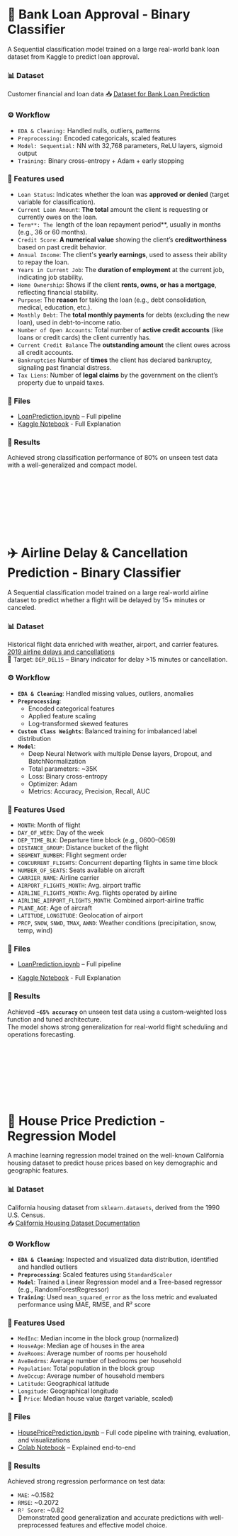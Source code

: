 # 🏦 Bank Loan Approval - Binary Classifier
A Sequential classification model trained on a large real-world bank loan dataset from Kaggle to predict loan approval.

### 📊 Dataset
Customer financial and loan data  📥  <a href="https://www.kaggle.com/datasets/omkar5/dataset-for-bank-loan-prediction" target="_blank">Dataset for Bank Loan Prediction</a>

### ⚙️ Workflow
* `EDA & Cleaning:` Handled nulls, outliers, patterns
* `Preprocessing:` Encoded categoricals, scaled features
* `Model: Sequential:` NN with 32,768 parameters, ReLU layers, sigmoid output
* `Training:` Binary cross-entropy + Adam + early stopping

### 🧠 Features used
* `Loan Status`: Indicates whether the loan was **approved or denied** (target variable for classification).
* `Current Loan Amount`: **The total** amount the client is requesting or currently owes on the loan.
* `Term**: The `length of the loan repayment period**, usually in months (e.g., 36 or 60 months).
* `Credit Score`: **A numerical value** showing the client’s **creditworthiness** based on past credit behavior.
* `Annual Income`: The client's **yearly earnings**, used to assess their ability to repay the loan.
* `Years in Current Job`: The **duration of employment** at the current job, indicating job stability.
* `Home Ownership`: Shows if the client **rents, owns, or has a mortgage**, reflecting financial stability.
* `Purpose`: The **reason** for taking the loan (e.g., debt consolidation, medical, education, etc.).
* `Monthly Debt`: The **total monthly payments** for debts (excluding the new loan), used in debt-to-income ratio.
* `Number of Open Accounts`: Total number of **active credit accounts** (like loans or credit cards) the client currently has.
* `Current Credit Balance` The **outstanding amount** the client owes across all credit accounts.
* `Bankruptcies` Number of **times** the client has declared bankruptcy, signaling past financial distress.
* `Tax Liens`: Number of **legal claims** by the government on the client’s property due to unpaid taxes.

### 📁 Files
* <a href="https://github.com/NishantkSingh0/Predictive-Models/blob/main/LoanPrediction.ipynb" target="_blank">LoanPrediction.ipynb</a> – Full pipeline
* <a href="https://www.kaggle.com/code/nishantsingh96/loanprediction" target="_blank">Kaggle Notebook</a> - Full Explanation

### 🚀 Results
Achieved strong classification performance of 80% on unseen test data with a well-generalized and compact model.

<br><br>
--- 
<br><br>

# ✈️ Airline Delay & Cancellation Prediction - Binary Classifier  
A Sequential classification model trained on a large real-world airline dataset to predict whether a flight will be delayed by 15+ minutes or canceled.

### 📊 Dataset  
Historical flight data enriched with weather, airport, and carrier features.  
<a href="https://www.kaggle.com/datasets/threnjen/2019-airline-delays-and-cancellations" target="_blank">2019 airline delays and cancellations</a>  
🎯 Target: `DEP_DEL15` – Binary indicator for delay >15 minutes or cancellation.  

### ⚙️ Workflow  
- **`EDA & Cleaning`**: Handled missing values, outliers, anomalies  
- **`Preprocessing`**:  
  - Encoded categorical features  
  - Applied feature scaling  
  - Log-transformed skewed features  
- **`Custom Class Weights`**: Balanced training for imbalanced label distribution  
- **`Model`**:  
  - Deep Neural Network with multiple Dense layers, Dropout, and BatchNormalization  
  - Total parameters: ~35K  
  - Loss: Binary cross-entropy  
  - Optimizer: Adam  
  - Metrics: Accuracy, Precision, Recall, AUC  

### 🧠 Features Used  
- `MONTH`: Month of flight  
- `DAY_OF_WEEK`: Day of the week  
- `DEP_TIME_BLK`: Departure time block (e.g., 0600–0659)  
- `DISTANCE_GROUP`: Distance bucket of the flight  
- `SEGMENT_NUMBER`: Flight segment order  
- `CONCURRENT_FLIGHTS`: Concurrent departing flights in same time block  
- `NUMBER_OF_SEATS`: Seats available on aircraft  
- `CARRIER_NAME`: Airline carrier  
- `AIRPORT_FLIGHTS_MONTH`: Avg. airport traffic  
- `AIRLINE_FLIGHTS_MONTH`: Avg. flights operated by airline  
- `AIRLINE_AIRPORT_FLIGHTS_MONTH`: Combined airport-airline traffic  
- `PLANE_AGE`: Age of aircraft  
- `LATITUDE`, `LONGITUDE`: Geolocation of airport  
- `PRCP`, `SNOW`, `SNWD`, `TMAX`, `AWND`: Weather conditions (precipitation, snow, temp, wind)

### 📁 Files  
* <a href="https://github.com/NishantkSingh0/Predictive-Models/blob/main/Airline-Delays-Cancellation-Prediction.ipynb" target="_blank">LoanPrediction.ipynb</a> – Full pipeline 
- <a href="https://www.kaggle.com/code/nishantsingh96/airline-delays-cancellation-prediction" target="_blank">Kaggle Notebook</a> - Full Explanation 

### 🚀 Results  
Achieved **`~65% accuracy`** on unseen test data using a custom-weighted loss function and tuned architecture.  
The model shows strong generalization for real-world flight scheduling and operations forecasting.

<br><br>
--- 
<br><br>

# 🏡 House Price Prediction - Regression Model  
A machine learning regression model trained on the well-known California housing dataset to predict house prices based on key demographic and geographic features.

### 📊 Dataset  
California housing dataset from `sklearn.datasets`, derived from the 1990 U.S. Census.  
📥 <a href="https://scikit-learn.org/stable/modules/generated/sklearn.datasets.fetch_california_housing.html" target="_blank">California Housing Dataset Documentation</a>

### ⚙️ Workflow  
- **`EDA & Cleaning`**: Inspected and visualized data distribution, identified and handled outliers  
- **`Preprocessing`**: Scaled features using `StandardScaler`  
- **`Model`**: Trained a Linear Regression model and a Tree-based regressor (e.g., RandomForestRegressor)  
- **`Training`**: Used `mean_squared_error` as the loss metric and evaluated performance using MAE, RMSE, and R² score

### 🧠 Features Used  
- `MedInc`: Median income in the block group (normalized)  
- `HouseAge`: Median age of houses in the area  
- `AveRooms`: Average number of rooms per household  
- `AveBedrms`: Average number of bedrooms per household  
- `Population`: Total population in the block group  
- `AveOccup`: Average number of household members  
- `Latitude`: Geographical latitude  
- `Longitude`: Geographical longitude  
- 🎯 `Price`: Median house value (target variable, scaled)

### 📁 Files  
- <a href="https://github.com/NishantkSingh0/Predictive-Models/blob/main/HousePricePredictions.ipynb" target="_blank">HousePricePrediction.ipynb</a> – Full code pipeline with training, evaluation, and visualizations  
- <a href="https://colab.research.google.com/drive/1Zvz7cSAZx8cipfW3fV46U3ckICCgQ0AD?usp=sharing" target="_blank">Colab Notebook</a> – Explained end-to-end

### 🚀 Results  
Achieved strong regression performance on test data:  
- `MAE`: ~0.1582  
- `RMSE`: ~0.2072  
- `R² Score`: ~0.82  
Demonstrated good generalization and accurate predictions with well-preprocessed features and effective model choice.


